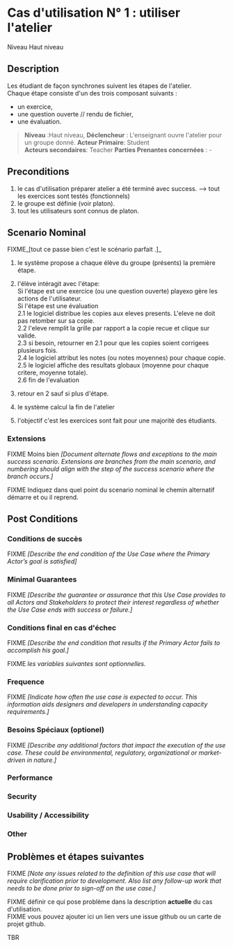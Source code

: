 

# Cas d'utilisation N° 1 :  utiliser l'atelier 

Niveau Haut niveau

##  Description

Les étudiant de façon synchrones suivent les étapes de l'atelier.  
Chaque étape consiste d'un des trois composant suivants :  
- un exercice,
- une question ouverte // rendu de fichier,  
- une évaluation.


> **Niveau** :Haut niveau, 
> **Déclencheur** : L'enseignant ouvre l'atelier pour un groupe donné.
> **Acteur Primaire**:  Student  
> **Acteurs secondaires**: Teacher
> **Parties Prenantes concernées** : -   
 
 
## Preconditions

1) le cas d'utilisation préparer atelier a été terminé avec success.
    --> tout les exercices sont testés (fonctionnels)
2) le groupe est définie (voir platon).
3) tout les utilisateurs sont connus de platon.



## Scenario Nominal

FIXME_[tout ce passe bien c'est le scénario parfait .]_

1.  le système propose a chaque élève du groupe (présents) la première étape.  
2.  l'élève intéragit avec l'étape:  
    Si l'étape est une exercice (ou une question ouverte) playexo gère les actions de l'utilisateur.  
    Si l'étape est une évaluation  
    2.1  le logiciel distribue les copies aux eleves presents. L'eleve ne doit pas retomber sur sa copie.  
    2.2  l'eleve remplit la grille par rapport a la copie recue et clique sur valide.  
    2.3  si besoin, retourner en 2.1 pour que les copies soient corrigees plusieurs fois.  
    2.4  le logiciel attribut les notes (ou notes moyennes) pour chaque copie.  
    2.5  le logiciel affiche des resultats globaux (moyenne pour chaque critere, moyenne totale).  
    2.6  fin de l'evaluation  
3.  retour en 2 sauf si plus d'étape.  
4.  le système calcul la fin de l'atelier   
 
5. l'objectif c'est les exercices sont fait pour une majorité des étudiants. 


### Extensions
FIXME Moins bien _[Document alternate flows and exceptions to the main success scenario. Extensions are branches from the main scenario, and numbering should align with the step of the success scenario where the branch occurs.]_

FIXME Indiquez dans quel point du scenario nominal le chemin alternatif démarre et ou il reprend.


## Post Conditions
### Conditions de succès 
FIXME _[Describe the end condition of the Use Case where the Primary Actor’s goal is satisfied]_

### Minimal Guarantees
FIXME _[Describe the guarantee or assurance that this Use Case provides to all Actors and Stakeholders to protect their interest regardless of whether the Use Case ends with success or failure.]_

### Conditions final en cas d'échec
FIXME _[Describe the end condition that results if the Primary Actor fails to accomplish his goal.]_


FIXME _les variables suivantes sont optionnelles._

### Frequence
FIXME _[Indicate how often the use case is expected to occur. This information aids designers and developers in understanding capacity requirements.]_   
### Besoins Spéciaux (optionel)  
FIXME _[Describe any additional factors that impact the execution of the use case. These could be environmental, regulatory, organizational or market-driven in nature.]_  
### Performance  
### Security  
### Usability / Accessibility  
### Other  

##  Problèmes et étapes suivantes  
FIXME _[Note any issues related to the definition of this use case that will require clarification prior to development. Also list any follow-up work that needs to be done prior to sign-off on the use case.]_  

FIXME définir ce qui pose problème dans la description **actuelle** du cas d'utilisation.  
FIXME vous pouvez ajouter ici un lien vers une issue github ou un carte de projet github.

TBR
